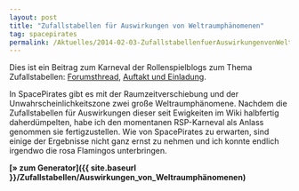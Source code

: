 ```yaml
---
layout: post
title: "Zufallstabellen für Auswirkungen von Weltraumphänomenen"
tag: spacepirates
permalink: /Aktuelles/2014-02-03-ZufallstabellenfuerAuswirkungenvonWeltraumphaenomenen
---
```


Dies ist ein Beitrag zum Karneval der Rollenspielblogs zum Thema Zufallstabellen: [Forumsthread](http:/forum.rsp-blogs.de/rsp-karneval/zufallstabellen-%28februar-2014%29/), [Auftakt und Einladung](http:/greifenklaue.wordpress.com/2014/02/02/rsp-blog-karneval-auftakt-und-einladung-zufallstabellen/).

In SpacePirates gibt es mit der Raumzeitverschiebung und der Unwahrscheinlichkeitszone zwei große Weltraumphänomene. Nachdem die Zufallstabellen für Auswirkungen dieser seit Ewigkeiten im Wiki halbfertig daherdümpelten, habe ich den momentanen RSP-Karneval als Anlass genommen sie fertigzustellen. Wie von SpacePirates zu erwarten, sind einige der Ergebnisse nicht ganz ernst zu nehmen und ich konnte endlich irgendwo die rosa Flamingos unterbringen.

**[&raquo; zum Generator]({{ site.baseurl }}/Zufallstabellen/Auswirkungen_von_Weltraumphänomenen)**
